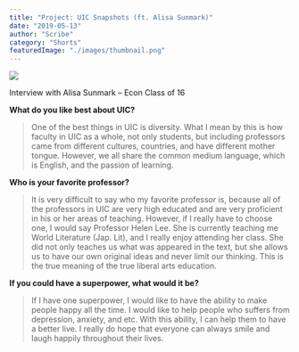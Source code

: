 ```yaml
---
title: "Project: UIC Snapshots (ft. Alisa Sunmark)"
date: "2019-05-13"
author: "Scribe"
category: "Shorts"
featuredImage: "./images/thumbnail.png"
---
```


![](/images/thumbnail.png)

Interview with Alisa Sunmark – Econ Class of 16

**What do you like best about UIC?**

> One of the best things in UIC is diversity. What I mean by this is how faculty in UIC as a whole, not only students, but including professors came from different cultures, countries, and have different mother tongue. However, we all share the common medium language, which is English, and the passion of learning.

**Who is your favorite professor?**

> It is very difficult to say who my favorite professor is, because all of the professors in UIC are very high educated and are very proficient in his or her areas of teaching. However, if I really have to choose one, I would say Professor Helen Lee. She is currently teaching me World Literature (Jap. Lit), and I really enjoy attending her class. She did not only teaches us what was appeared in the text, but she allows us to have our own original ideas and never limit our thinking. This is the true meaning of the true liberal arts education.

**If you could have a superpower, what would it be?**

> If I have one superpower, I would like to have the ability to make people happy all the time. I would like to help people who suffers from depression, anxiety, and etc. With this ability, I can help them to have a better live. I really do hope that everyone can always smile and laugh happily throughout their lives.
